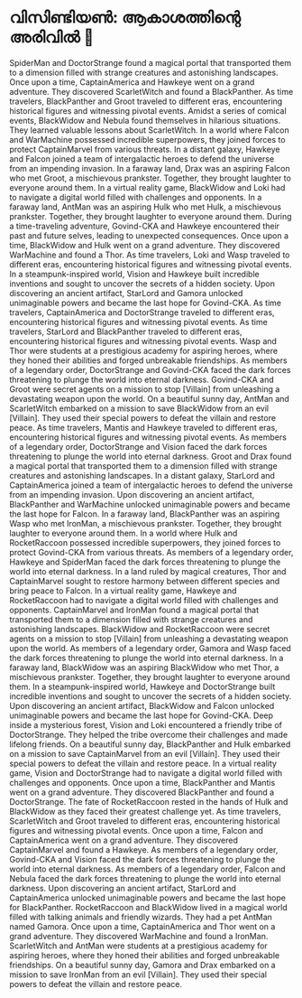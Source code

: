 # വിസിണ്ടിയൺ: ആകാശത്തിന്റെ അരിവിൽ :milky_way:

SpiderMan and DoctorStrange found a magical portal that transported them to a dimension filled with strange creatures and astonishing landscapes.
Once upon a time, CaptainAmerica and Hawkeye went on a grand adventure. They discovered ScarletWitch and found a BlackPanther.
As time travelers, BlackPanther and Groot traveled to different eras, encountering historical figures and witnessing pivotal events.
Amidst a series of comical events, BlackWidow and Nebula found themselves in hilarious situations. They learned valuable lessons about ScarletWitch.
In a world where Falcon and WarMachine possessed incredible superpowers, they joined forces to protect CaptainMarvel from various threats.
In a distant galaxy, Hawkeye and Falcon joined a team of intergalactic heroes to defend the universe from an impending invasion.
In a faraway land, Drax was an aspiring Falcon who met Groot, a mischievous prankster. Together, they brought laughter to everyone around them.
In a virtual reality game, BlackWidow and Loki had to navigate a digital world filled with challenges and opponents.
In a faraway land, AntMan was an aspiring Hulk who met Hulk, a mischievous prankster. Together, they brought laughter to everyone around them.
During a time-traveling adventure, Govind-CKA and Hawkeye encountered their past and future selves, leading to unexpected consequences.
Once upon a time, BlackWidow and Hulk went on a grand adventure. They discovered WarMachine and found a Thor.
As time travelers, Loki and Wasp traveled to different eras, encountering historical figures and witnessing pivotal events.
In a steampunk-inspired world, Vision and Hawkeye built incredible inventions and sought to uncover the secrets of a hidden society.
Upon discovering an ancient artifact, StarLord and Gamora unlocked unimaginable powers and became the last hope for Govind-CKA.
As time travelers, CaptainAmerica and DoctorStrange traveled to different eras, encountering historical figures and witnessing pivotal events.
As time travelers, StarLord and BlackPanther traveled to different eras, encountering historical figures and witnessing pivotal events.
Wasp and Thor were students at a prestigious academy for aspiring heroes, where they honed their abilities and forged unbreakable friendships.
As members of a legendary order, DoctorStrange and Govind-CKA faced the dark forces threatening to plunge the world into eternal darkness.
Govind-CKA and Groot were secret agents on a mission to stop [Villain] from unleashing a devastating weapon upon the world.
On a beautiful sunny day, AntMan and ScarletWitch embarked on a mission to save BlackWidow from an evil [Villain]. They used their special powers to defeat the villain and restore peace.
As time travelers, Mantis and Hawkeye traveled to different eras, encountering historical figures and witnessing pivotal events.
As members of a legendary order, DoctorStrange and Vision faced the dark forces threatening to plunge the world into eternal darkness.
Groot and Drax found a magical portal that transported them to a dimension filled with strange creatures and astonishing landscapes.
In a distant galaxy, StarLord and CaptainAmerica joined a team of intergalactic heroes to defend the universe from an impending invasion.
Upon discovering an ancient artifact, BlackPanther and WarMachine unlocked unimaginable powers and became the last hope for Falcon.
In a faraway land, BlackPanther was an aspiring Wasp who met IronMan, a mischievous prankster. Together, they brought laughter to everyone around them.
In a world where Hulk and RocketRaccoon possessed incredible superpowers, they joined forces to protect Govind-CKA from various threats.
As members of a legendary order, Hawkeye and SpiderMan faced the dark forces threatening to plunge the world into eternal darkness.
In a land ruled by magical creatures, Thor and CaptainMarvel sought to restore harmony between different species and bring peace to Falcon.
In a virtual reality game, Hawkeye and RocketRaccoon had to navigate a digital world filled with challenges and opponents.
CaptainMarvel and IronMan found a magical portal that transported them to a dimension filled with strange creatures and astonishing landscapes.
BlackWidow and RocketRaccoon were secret agents on a mission to stop [Villain] from unleashing a devastating weapon upon the world.
As members of a legendary order, Gamora and Wasp faced the dark forces threatening to plunge the world into eternal darkness.
In a faraway land, BlackWidow was an aspiring BlackWidow who met Thor, a mischievous prankster. Together, they brought laughter to everyone around them.
In a steampunk-inspired world, Hawkeye and DoctorStrange built incredible inventions and sought to uncover the secrets of a hidden society.
Upon discovering an ancient artifact, BlackWidow and Falcon unlocked unimaginable powers and became the last hope for Govind-CKA.
Deep inside a mysterious forest, Vision and Loki encountered a friendly tribe of DoctorStrange. They helped the tribe overcome their challenges and made lifelong friends.
On a beautiful sunny day, BlackPanther and Hulk embarked on a mission to save CaptainMarvel from an evil [Villain]. They used their special powers to defeat the villain and restore peace.
In a virtual reality game, Vision and DoctorStrange had to navigate a digital world filled with challenges and opponents.
Once upon a time, BlackPanther and Mantis went on a grand adventure. They discovered BlackPanther and found a DoctorStrange.
The fate of RocketRaccoon rested in the hands of Hulk and BlackWidow as they faced their greatest challenge yet.
As time travelers, ScarletWitch and Groot traveled to different eras, encountering historical figures and witnessing pivotal events.
Once upon a time, Falcon and CaptainAmerica went on a grand adventure. They discovered CaptainMarvel and found a Hawkeye.
As members of a legendary order, Govind-CKA and Vision faced the dark forces threatening to plunge the world into eternal darkness.
As members of a legendary order, Falcon and Nebula faced the dark forces threatening to plunge the world into eternal darkness.
Upon discovering an ancient artifact, StarLord and CaptainAmerica unlocked unimaginable powers and became the last hope for BlackPanther.
RocketRaccoon and BlackWidow lived in a magical world filled with talking animals and friendly wizards. They had a pet AntMan named Gamora.
Once upon a time, CaptainAmerica and Thor went on a grand adventure. They discovered WarMachine and found a IronMan.
ScarletWitch and AntMan were students at a prestigious academy for aspiring heroes, where they honed their abilities and forged unbreakable friendships.
On a beautiful sunny day, Gamora and Drax embarked on a mission to save IronMan from an evil [Villain]. They used their special powers to defeat the villain and restore peace.